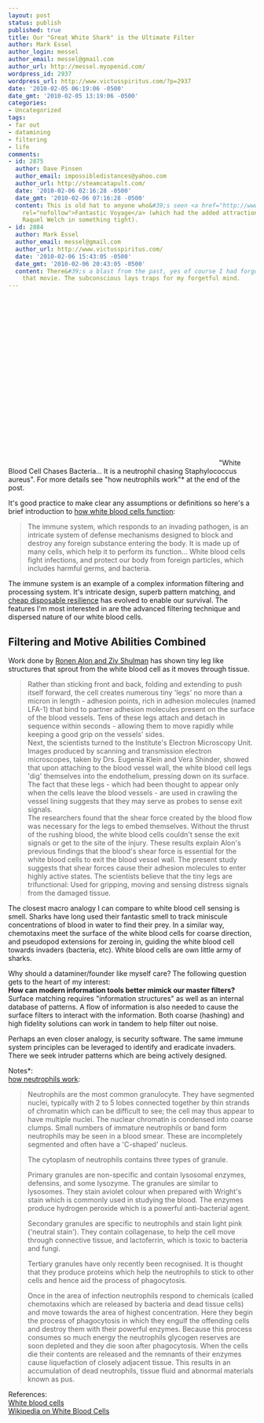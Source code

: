 ```yaml
---
layout: post
status: publish
published: true
title: Our "Great White Shark" is the Ultimate Filter
author: Mark Essel
author_login: messel
author_email: messel@gmail.com
author_url: http://messel.myopenid.com/
wordpress_id: 2937
wordpress_url: http://www.victusspiritus.com/?p=2937
date: '2010-02-05 06:19:06 -0500'
date_gmt: '2010-02-05 13:19:06 -0500'
categories:
- Uncategorized
tags:
- far out
- datamining
- filtering
- life
comments:
- id: 2875
  author: Dave Pinsen
  author_email: impossibledistances@yahoo.com
  author_url: http://steamcatapult.com/
  date: '2010-02-06 02:16:28 -0500'
  date_gmt: '2010-02-06 07:16:28 -0500'
  content: This is old hat to anyone who&#39;s seen <a href="http://www.bing.com/videos/watch/video/fantastic-voyage-1966-tv-spot/A8A991A1D7256D0E4A91A8A991A1D7256D0E4A91"
    rel="nofollow">Fantastic Voyage</a> (which had the added attraction of a young
    Raquel Welch in something tight).
- id: 2884
  author: Mark Essel
  author_email: messel@gmail.com
  author_url: http://www.victusspiritus.com/
  date: '2010-02-06 15:43:05 -0500'
  date_gmt: '2010-02-06 20:43:05 -0500'
  content: There&#39;s a blast from the past, yes of course I had forgotten all about
    that movie. The subconscious lays traps for my forgetful mind.
---
```

<p><object classid="clsid:d27cdb6e-ae6d-11cf-96b8-444553540000" width="425" height="344" codebase="http://download.macromedia.com/pub/shockwave/cabs/flash/swflash.cab#version=6,0,40,0"><param name="allowFullScreen" value="true" /><param name="allowScriptAccess" value="always" /><param name="src" value="http://www.youtube.com/v/JnlULOjUhSQ&color1=0xb1b1b1&color2=0xcfcfcf&feature=player_embedded&fs=1" /><param name="allowfullscreen" value="true" /><embed type="application/x-shockwave-flash" width="425" height="344" src="http://www.youtube.com/v/JnlULOjUhSQ&color1=0xb1b1b1&color2=0xcfcfcf&feature=player_embedded&fs=1" allowscriptaccess="always" allowfullscreen="true"></embed></object> "White Blood Cell Chases Bacteria... It is a neutrophil chasing Staphylococcus aureus". For more details see "how neutrophils work"* at the end of the post.</p>
<p>It's good practice to make clear any assumptions or definitions so here's a brief introduction to <a href="http://www.scienceteacherprogram.org/biology/springers03.html">how white blood cells function</a>:</p>
<blockquote><p>
The immune system, which responds to an invading pathogen, is an intricate system of defense mechanisms designed to block and destroy any foreign substance entering the body.  It is made up of many cells, which help it to perform its function... White blood cells fight infections, and protect our body from foreign particles, which includes harmful germs, and bacteria.
</p></blockquote>
<p>The immune system is an example of a complex information filtering and processing system. It's intricate design, superb pattern matching, and <a href="http://www.victusspiritus.com/2009/12/29/the-hidra-has-many-heads-cheap-disposable-resilience/">cheap disposable resilience</a> has evolved to enable our survival. The features I'm most interested in are the advanced filtering technique and dispersed nature of our white blood cells.</p>
<h2>Filtering and Motive Abilities Combined</h2>
<p>Work done by <a href="http://www.sciencedaily.com/releases/2009/05/090504094424.htm">Ronen Alon and Ziv Shulman</a> has shown tiny leg like structures that sprout from the white blood cell as it moves through tissue.</p>
<blockquote><p>
Rather than sticking front and back, folding and extending to push itself forward, the cell creates numerous tiny 'legs' no more than a micron in length - adhesion points, rich in adhesion molecules (named LFA-1) that bind to partner adhesion molecules present on the surface of the blood vessels. Tens of these legs attach and detach in sequence within seconds - allowing them to move rapidly while keeping a good grip on the vessels' sides.<br />
Next, the scientists turned to the Institute's Electron Microscopy Unit. Images produced by scanning and transmission electron microscopes, taken by Drs. Eugenia Klein and Vera Shinder, showed that upon attaching to the blood vessel wall, the white blood cell legs 'dig' themselves into the endothelium, pressing down on its surface. The fact that these legs - which had been thought to appear only when the cells leave the blood vessels - are used in crawling the vessel lining suggests that they may serve as probes to sense exit signals.<br />
The researchers found that the shear force created by the blood flow was necessary for the legs to embed themselves. Without the thrust of the rushing blood, the white blood cells couldn't sense the exit signals or get to the site of the injury. These results explain Alon's previous findings that the blood's shear force is essential for the white blood cells to exit the blood vessel wall. The present study suggests that shear forces cause their adhesion molecules to enter highly active states. The scientists believe that the tiny legs are trifunctional: Used for gripping, moving and sensing distress signals from the damaged tissue.
</p></blockquote>
<p>The closest macro analogy I can compare to white blood cell sensing is smell. Sharks have long used their fantastic smell to track miniscule concentrations of blood in water to find their prey. In a similar way, chemotaxins meet the surface of the white blood cells for coarse direction, and pseudopod extensions for zeroing in, guiding the white blood cell towards invaders (bacteria, etc). White blood cells are own little army of sharks.</p>
<p>Why should a dataminer/founder like myself care? The following question gets to the heart of my interest:<br />
<strong>How can modern information tools better mimick our master filters?</strong><br />
Surface matching requires "information structures" as well as an internal database of patterns. A flow of information is also needed to cause the surface filters to interact with the information. Both coarse (hashing) and high fidelity solutions can work in tandem to help filter out noise. </p>
<p>Perhaps an even closer analogy, is security software. The same immune system principles can be leveraged to identify and eradicate invaders. There we seek intruder patterns which are being actively designed.</p>
<p>Notes*:<br />
<a HREF="http://www.fortunecity.com/greenfield/rattler/46/blood3.htm">how neutrophils work</a>:</p>
<blockquote><p>
Neutrophils are the most common granulocyte. They have segmented nuclei, typically with 2 to 5 lobes connected together by thin strands of chromatin which can be difficult to see; the cell may thus appear to have multiple nuclei. The nuclear chromatin is condensed into coarse clumps. Small numbers of immature neutrophils or band form neutrophils may be seen in a blood smear. These are incompletely segmented and often have a 'C-shaped' nucleus.</p>
<p>The cytoplasm of neutrophils contains three types of granule.</p>
<p>Primary granules are non-specific and contain lysosomal enzymes, defensins, and some lysozyme. The granules are similar to lysosomes. They stain aviolet colour when prepared with Wright's stain which is commonly used in studying the blood. The enzymes produce hydrogen peroxide which is a powerful anti-bacterial agent.</p>
<p>Secondary granules are specific to neutrophils and stain light pink ('neutral stain'). They contain collagenase, to help the cell move through connective tissue, and lactoferrin, which is toxic to bacteria and fungi.</p>
<p>Tertiary granules have only recently been recognised. It is thought that they produce proteins which help the neutrophils to stick to other cells and hence aid the process of phagocytosis.</p>
<p>Once in the area of infection neutrophils respond to chemicals (called chemotaxins which are released by bacteria and dead tissue cells) and move towards the area of highest concentration. Here they begin the process of phagocytosis in which they engulf the offending cells and destroy them with their powerful enzymes. Because this process consumes so much energy the neutrophils glycogen reserves are soon depleted and they die soon after phagocytosis. When the cells die their contents are released and the remnants of their enzymes cause liquefaction of closely adjacent tissue. This results in an accumulation of dead neutrophils, tissue fluid and abnormal materials known as pus.
</p></blockquote>
<p>References:<br />
<a HREF="http://www.fortunecity.com/greenfield/rattler/46/blood3.htm">White blood cells</a><br />
<a HREF="http://en.m.wikipedia.org/wiki/White_blood_cell?wasRedirected=true">Wikipedia on White Blood Cells</a></p>
